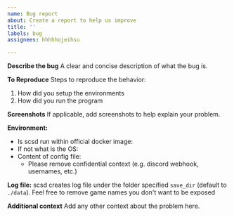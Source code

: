 ```yaml
---
name: Bug report
about: Create a report to help us improve
title: ''
labels: bug
assignees: hhhhhojeihsu

---
```


**Describe the bug**
A clear and concise description of what the bug is.

**To Reproduce**
Steps to reproduce the behavior:
1. How did you setup the environments
2. How did you run the program

**Screenshots**
If applicable, add screenshots to help explain your problem.

**Environment:**
 - Is scsd run within official docker image:
 - If not what is the OS:
 - Content of config file:
    - Please remove confidential context (e.g. discord webhook, usernames, etc.)

**Log file:**
scsd creates log file under the folder specified `save_dir` (default to `./data`). Feel free to remove game names you don't want to be exposed

**Additional context**
Add any other context about the problem here.
